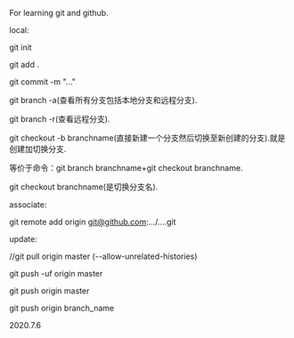 

For learning git and github.

local:

git init

git add .

git commit -m "..."

git branch -a(查看所有分支包括本地分支和远程分支).

git branch -r(查看远程分支).

git checkout -b branchname(直接新建一个分支然后切换至新创建的分支).就是创建加切换分支.

等价于命令：git branch branchname+git checkout branchname.

git checkout branchname(是切换分支名).

associate:

git remote add origin git@github.com:.../....git

update:

//git pull origin master (--allow-unrelated-histories)

git push -uf origin master

git push origin master

git push origin branch_name

2020.7.6
